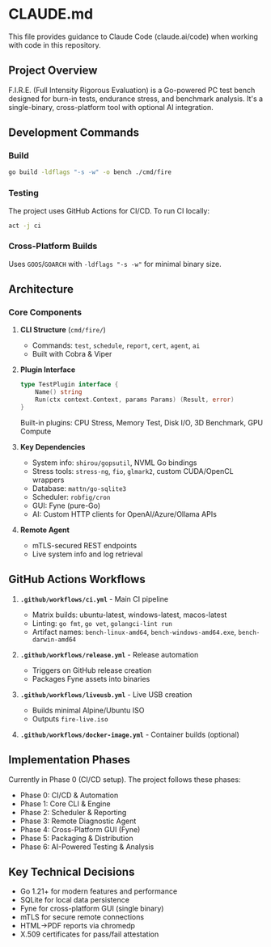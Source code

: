# CLAUDE.md

This file provides guidance to Claude Code (claude.ai/code) when working with code in this repository.

## Project Overview

F.I.R.E. (Full Intensity Rigorous Evaluation) is a Go-powered PC test bench designed for burn-in tests, endurance stress, and benchmark analysis. It's a single-binary, cross-platform tool with optional AI integration.

## Development Commands

### Build
```bash
go build -ldflags "-s -w" -o bench ./cmd/fire
```

### Testing
The project uses GitHub Actions for CI/CD. To run CI locally:
```bash
act -j ci
```

### Cross-Platform Builds
Uses `GOOS`/`GOARCH` with `-ldflags "-s -w"` for minimal binary size.

## Architecture

### Core Components

1. **CLI Structure** (`cmd/fire/`)
   - Commands: `test`, `schedule`, `report`, `cert`, `agent`, `ai`
   - Built with Cobra & Viper

2. **Plugin Interface**
   ```go
   type TestPlugin interface {
       Name() string
       Run(ctx context.Context, params Params) (Result, error)
   }
   ```
   Built-in plugins: CPU Stress, Memory Test, Disk I/O, 3D Benchmark, GPU Compute

3. **Key Dependencies**
   - System info: `shirou/gopsutil`, NVML Go bindings
   - Stress tools: `stress-ng`, `fio`, `glmark2`, custom CUDA/OpenCL wrappers
   - Database: `mattn/go-sqlite3`
   - Scheduler: `robfig/cron`
   - GUI: Fyne (pure-Go)
   - AI: Custom HTTP clients for OpenAI/Azure/Ollama APIs

4. **Remote Agent**
   - mTLS-secured REST endpoints
   - Live system info and log retrieval

## GitHub Actions Workflows

1. **`.github/workflows/ci.yml`** - Main CI pipeline
   - Matrix builds: ubuntu-latest, windows-latest, macos-latest
   - Linting: `go fmt`, `go vet`, `golangci-lint run`
   - Artifact names: `bench-linux-amd64`, `bench-windows-amd64.exe`, `bench-darwin-amd64`

2. **`.github/workflows/release.yml`** - Release automation
   - Triggers on GitHub release creation
   - Packages Fyne assets into binaries

3. **`.github/workflows/liveusb.yml`** - Live USB creation
   - Builds minimal Alpine/Ubuntu ISO
   - Outputs `fire-live.iso`

4. **`.github/workflows/docker-image.yml`** - Container builds (optional)

## Implementation Phases

Currently in Phase 0 (CI/CD setup). The project follows these phases:
- Phase 0: CI/CD & Automation
- Phase 1: Core CLI & Engine
- Phase 2: Scheduler & Reporting
- Phase 3: Remote Diagnostic Agent
- Phase 4: Cross-Platform GUI (Fyne)
- Phase 5: Packaging & Distribution
- Phase 6: AI-Powered Testing & Analysis

## Key Technical Decisions

- Go 1.21+ for modern features and performance
- SQLite for local data persistence
- Fyne for cross-platform GUI (single binary)
- mTLS for secure remote connections
- HTML→PDF reports via chromedp
- X.509 certificates for pass/fail attestation